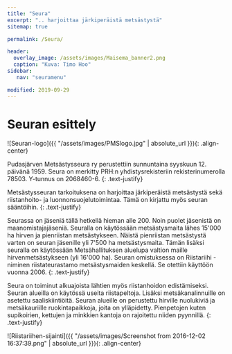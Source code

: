 ```yaml
---
title: "Seura"
excerpt: ".. harjoittaa järkiperäistä metsästystä"
sitemap: true

permalink: /Seura/

header:
  overlay_image: /assets/images/Maisema_banner2.png
  caption: "Kuva: Timo Hoo"
sidebar:
   nav: "seuramenu"

modified: 2019-09-29
---
```

# Seuran esittely

![Seuran-logo]({{ "/assets/images/PMSlogo.jpg" | absolute_url }}){: .align-center}

Pudasjärven Metsästysseura ry perustettiin sunnuntaina syyskuun 12. päivänä 1959. Seura on merkitty PRH:n yhdistysrekisteriin rekisterinumerolla 78503. Y-tunnus on 2068460-6.
{: .text-justify}

Metsästysseuran tarkoituksena on harjoittaa järkiperäistä metsästystä sekä riistanhoito- ja luonnonsuojelutoimintaa. Tämä on kirjattu myös seuran sääntöihin.
{: .text-justify}

Seurassa on jäseniä tällä hetkellä hieman alle 200. Noin puolet jäsenistä on maanomistajajäseniä. Seuralla on käytössään metsästysmaita lähes 15'000 ha hirven ja pienriistan metsästykseen. Näistä pienriistan metsästystä varten on seuran jäsenille yli 7'500 ha metsästysmaita. Tämän lisäksi seuralla on käytössään Metsähallituksen aluelupa valtion maille hirvenmetsästykseen (yli 16'000 ha). Seuran omistuksessa on Riistariihi -niminen riistateurastamo metsästysmaiden keskellä. Se otettiin käyttöön vuonna 2006.
{: .text-justify}

Seura on toiminut alkuajoista lähtien myös riistanhoidon edistämiseksi. Seuran alueilla on käytössä useita riistapeltoja. Lisäksi metsäkanalinnuille on asetettu saaliskiintiöitä. Seuran alueille on perustettu hirville nuolukiviä ja metsäkauriille ruokintapaikkoja, joita on ylläpidetty. Pienpetojen kuten supikoirien, kettujen ja minkkien kantoja on rajoitettu niiden pyynnillä.
{: .text-justify}

![Riistariihen-sijainti]({{ "/assets/images/Screenshot from 2016-12-02 16:37:39.png" | absolute_url }}){: .align-center}
